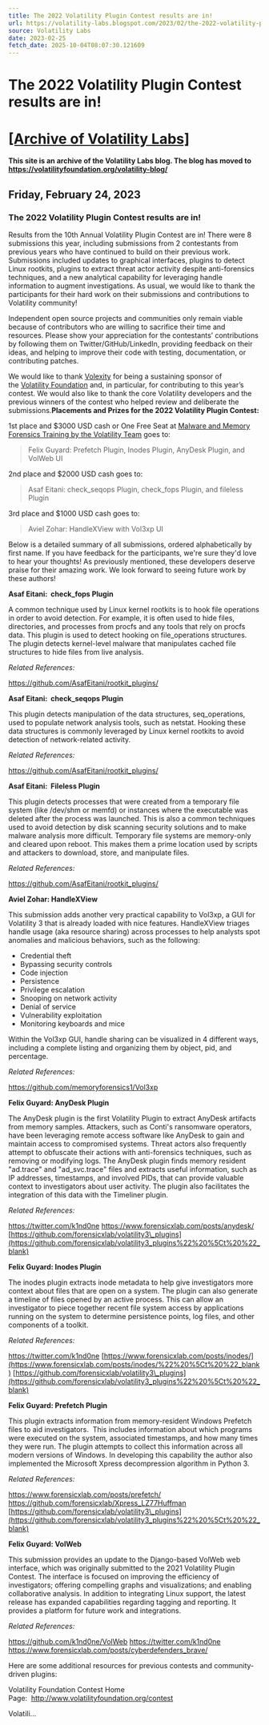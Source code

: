 ```yaml
---
title: The 2022 Volatility Plugin Contest results are in!
url: https://volatility-labs.blogspot.com/2023/02/the-2022-volatility-plugin-contest-results.html
source: Volatility Labs
date: 2023-02-25
fetch_date: 2025-10-04T08:07:30.121609
---
```


# The 2022 Volatility Plugin Contest results are in!

# [[Archive of Volatility Labs]](https://volatility-labs.blogspot.com/)

**This site is an archive of the Volatility Labs blog. The blog has moved to <https://volatilityfoundation.org/volatility-blog/>**

## Friday, February 24, 2023

### The 2022 Volatility Plugin Contest results are in!

Results from the 10th Annual Volatility Plugin Contest are in! There were 8 submissions this year, including submissions from 2 contestants from previous years who have continued to build on their previous work. Submissions included updates to graphical interfaces, plugins to detect Linux rootkits, plugins to extract threat actor activity despite anti-forensics techniques, and a new analytical capability for leveraging handle information to augment investigations. As usual, we would like to thank the participants for their hard work on their submissions and contributions to Volatility community!

Independent open source projects and communities only remain viable because of contributors who are willing to sacrifice their time and resources. Please show your appreciation for the contestants’ contributions by following them on Twitter/GitHub/LinkedIn, providing feedback on their ideas, and helping to improve their code with testing, documentation, or contributing patches.

We would like to thank [Volexity](https://www.volexity.com/) for being a sustaining sponsor of the [Volatility Foundation](https://www.volatilityfoundation.org/) and, in particular, for contributing to this year’s contest. We would also like to thank the core Volatility developers and the previous winners of the contest who helped review and deliberate the submissions.**Placements and Prizes for the 2022 Volatility Plugin Contest:**

1st place and $3000 USD cash or One Free Seat at [Malware and Memory Forensics Training by the Volatility Team](https://www.memoryanalysis.net/memory-forensics-training) goes to:

> Felix Guyard: Prefetch Plugin, Inodes Plugin, AnyDesk Plugin, and VolWeb UI

2nd place and $2000 USD cash goes to:

> Asaf Eitani: check\_seqops Plugin, check\_fops Plugin, and fileless Plugin

3rd place and $1000 USD cash goes to:

> Aviel Zohar: HandleXView with Vol3xp UI

Below is a detailed summary of all submissions, ordered alphabetically by first name. If you have feedback for the participants, we're sure they'd love to hear your thoughts! As previously mentioned, these developers deserve praise for their amazing work. We look forward to seeing future work by these authors!

**Asaf Eitani:  check\_fops Plugin**

A common technique used by Linux kernel rootkits is to hook file operations in order to avoid detection. For example, it is often used to hide files, directories, and processes from procfs and any tools that rely on procfs data. This plugin is used to detect hooking on file\_operations structures. The plugin detects kernel-level malware that manipulates cached file structures to hide files from live analysis.

*Related References:*

<https://github.com/AsafEitani/rootkit_plugins/>

**Asaf Eitani:  check\_seqops Plugin**

This plugin detects manipulation of the data structures, seq\_operations, used to populate network analysis tools, such as netstat. Hooking these data structures is commonly leveraged by Linux kernel rootkits to avoid detection of network-related activity.

*Related References:*

<https://github.com/AsafEitani/rootkit_plugins/>

**Asaf Eitani:  Fileless Plugin**

This plugin detects processes that were created from a temporary file system (like /dev/shm or memfd) or instances where the executable was deleted after the process was launched. This is also a common techniques used to avoid detection by disk scanning security solutions and to make malware analysis more difficult. Temporary file systems are memory-only and cleared upon reboot. This makes them a prime location used by scripts and attackers to download, store, and manipulate files.

*Related References:*

<https://github.com/AsafEitani/rootkit_plugins/>

**Aviel Zohar: HandleXView**

This submission adds another very practical capability to Vol3xp, a GUI for Volatility 3 that is already loaded with nice features. HandleXView triages handle usage (aka resource sharing) across processes to help analysts spot anomalies and malicious behaviors, such as the following:

* Credential theft
* Bypassing security controls
* Code injection
* Persistence
* Privilege escalation
* Snooping on network activity
* Denial of service
* Vulnerability exploitation
* Monitoring keyboards and mice

Within the Vol3xp GUI, handle sharing can be visualized in 4 different ways, including a complete listing and organizing them by object, pid, and percentage.

*Related References:*

<https://github.com/memoryforensics1/Vol3xp>

**Felix Guyard: AnyDesk Plugin**

The AnyDesk plugin is the first Volatility Plugin to extract AnyDesk artifacts from memory samples. Attackers, such as Conti's ransomware operators, have been leveraging remote access software like AnyDesk to gain and maintain access to compromised systems. Threat actors also frequently attempt to obfuscate their actions with anti-forensics techniques, such as removing or modifying logs. The AnyDesk plugin finds memory resident "ad.trace" and "ad\_svc.trace" files and extracts useful information, such as IP addresses, timestamps, and involved PIDs, that can provide valuable context to investigators about user activity. The plugin also facilitates the integration of this data with the Timeliner plugin.

*Related References:*

<https://twitter.com/k1nd0ne>
<https://www.forensicxlab.com/posts/anydesk/>
[https://github.com/forensicxlab/volatility3\_plugins](https://github.com/forensicxlab/volatility3_plugins%22%20%5Ct%20%22_blank)

**Felix Guyard: Inodes Plugin**

The inodes plugin extracts inode metadata to help give investigators more context about files that are open on a system. The plugin can also generate a timeline of files opened by an active process. This can allow an investigator to piece together recent file system access by applications running on the system to determine persistence points, log files, and other components of a toolkit.

*Related References:*

<https://twitter.com/k1nd0ne>
[https://www.forensicxlab.com/posts/inodes/](https://www.forensicxlab.com/posts/inodes/%22%20%5Ct%20%22_blank)
[https://github.com/forensicxlab/volatility3\_plugins](https://github.com/forensicxlab/volatility3_plugins%22%20%5Ct%20%22_blank)

**Felix Guyard: Prefetch Plugin**

This plugin extracts information from memory-resident Windows Prefetch files to aid investigators.  This includes information about which programs were executed on the system, associated timestamps, and how many times they were run. The plugin attempts to collect this information across all modern versions of Windows. In developing this capability the author also implemented the Microsoft Xpress decompression algorithm in Python 3.

*Related References:*

<https://www.forensicxlab.com/posts/prefetch/>
<https://github.com/forensicxlab/Xpress_LZ77Huffman>
[https://github.com/forensicxlab/volatility3\_plugins](https://github.com/forensicxlab/volatility3_plugins%22%20%5Ct%20%22_blank)

**Felix Guyard: VolWeb**

This submission provides an update to the Django-based VolWeb web interface, which was originally submitted to the 2021 Volatility Plugin Contest. The interface is focused on improving the efficiency of investigators; offering compelling graphs and visualizations; and enabling collaborative analysis. In addition to integrating Linux support, the latest release has expanded capabilities regarding tagging and reporting. It provides a platform for future work and integrations.

*Related References:*

<https://github.com/k1nd0ne/VolWeb>
<https://twitter.com/k1nd0ne>
<https://www.forensicxlab.com/posts/cyberdefenders_brave/>

Here are some additional resources for previous contests and community-driven plugins:

Volatility Foundation Contest Home Page:  <http://www.volatilityfoundation.org/contest>

Volatili...
